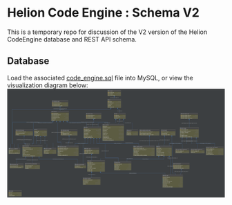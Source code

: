# Helion Code Engine : Schema V2
This is a temporary repo for discussion of the V2 version of the Helion CodeEngine database and REST API schema.

## Database
Load the associated [code_engine.sql](code_engine.sql) file into MySQL, or view the visualization diagram below:
![Database schema](codeengine-schema.png "Database schema")